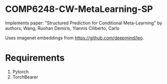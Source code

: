 # COMP6248-CW-MetaLearning-SP
Implements paper: "Structured Prediction for Conditional Meta-Learning" by authors, Wang, Ruohan Demiris, Yiannis Ciliberto, Carlo

Uses imagenet embeddings from https://github.com/deepmind/leo. 

# Requirements
1. Pytorch
2. TorchBearer

